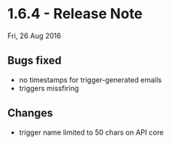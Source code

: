 # 1.6.4 - Release Note
Fri, 26 Aug 2016

## Bugs fixed
- no timestamps for trigger-generated emails
- triggers missfiring


## Changes
- trigger name limited to 50 chars on API core